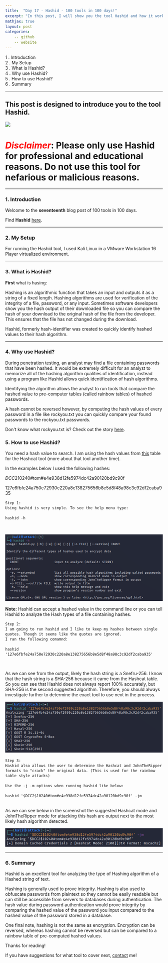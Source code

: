 ```yaml
---
title:  "Day 17 - Hashid - 100 tools in 100 days!"
excerpt: "In this post, I will show you the tool Hashid and how it works."
mathjax: true
layout: post
categories:
    -- github
    -- website
---
```


1 . Introduction
<br>
2 . My Setup
<br>
3 . What is Hashid?
<br>
4 . Why use Hashid?
<br>
5 . How to use Hashid?
<br>
6 . Summary

---

## This post is designed to introduce you to the tool Hashid.

![](https://www.kali.org/tools/hashid/images/hashid-logo.svg)

# <span style="color:red">***Disclaimer***</span>: **Please only use Hashid for professional and educational reasons. Do not use this tool for nefarious or malicious reasons.**

---

### 1. **Introduction**

Welcome to the **seventeenth** blog post of 100 tools in 100 days.<br> 


Find **Hashid** [here](https://www.kali.org/tools/hashid/).

---

### 2. **My Setup**

For running the Hashid tool, I used Kali Linux in a VMware Workstation 16 Player virtualized environment.


---

### 3. **What is Hashid?**

**First** what is hasing:

Hashing is an algorithmic function that takes an input and outputs it as a string of a fixed length. Hashing algorithms are used for verification of the integrity of a file, password, or any input. Sometimes software developers show you the hash output of their downloaded file so you can compare the hash of your download to the original hash of the file from the developer. This ensures that the file has not changed during the download. 

Hashid, formerly hash-identifier was created to quickly identify hashed values to their hash algorithm.

---

### 4. **Why use Hashid?**

During penetration testing, an analyst may find a file containing passwords that have been hashed. It would be extremely difficult for an analyst to memorize all of the hashing algorithm qualities of identification, instead using a program like Hashid allows quick identification of hash algorithms.

Identifying the algorithm allows the analyst to run tools that compare the hashed value to pre-computer tables (called rainbow tables)  of hashed passwords.

A hash cannot be reversed however, by computing the hash values of every password in a file like rockyou.txt you can quickly compare your found passwords to the rockyou.txt passwords.

Don't know what rockyou.txt is? Check out the story [here](https://www.kaggle.com/datasets/wjburns/common-password-list-rockyoutxt).


### 5. **How to use Hashid?**

You need a hash value to search. I am using the hash values from [this](https://hashcat.net/wiki/doku.php?id=example_hashes) table for the Hashcat tool (more about that tool another time).

In the examples below I used the following hashes:

$DCC2$10240#tom#e4e938d12fe5974dc42a90120bd9c90f

127e6fbfe24a750e72930c220a8e138275656b8e5d8f48a98c3c92df2caba935

    Step 1:
    Using hashid is very simple. To see the help menu type:

    hashid -h

<br>

![](https://raw.githubusercontent.com/matthewomccorkle/matthewomccorkle.github.io/master/_posts/assets/100%20tools/hashid/hashid3.PNG)

**Note:** Hashid can accept a hashed value in the command line or you can tell Hashid to analyze the Hash types of a file containing hashes.

    Step 2:
    I am going to run hashid and I like to keep my hashes between single 
    quotes. Though it seems like the quotes are ignored. 
    I ran the following comamnd:

    hashid '127e6fbfe24a750e72930c220a8e138275656b8e5d8f48a98c3c92df2caba935'

<br>

As we can see from the output, likely the hash string is a Snefru-256. I know that the hash string is a SHA-256 because it came from the Hashcat table. So you can see that Hashid does not always report 100% accurately, but SHA-256 is the second suggested algorithm. Therefore, you should always investigate further to determine the exact tool to use next in the process. 

![](https://raw.githubusercontent.com/matthewomccorkle/matthewomccorkle.github.io/master/_posts/assets/100%20tools/hashid/hashid4.PNG)

    Step 3:
    Hashid also allows the user to determine the Hashcat and JohnTheRipper 
    formats to "crack" the original data. (This is used for the rainbow 
    table style attacks)

    Use the -j -m options when running hashid like below:

    hashid '$DCC2$10240#tom#e4e938d12fe5974dc42a90120bd9c90f' -jm

<br>
As we can see below in the screenshot the suggested Hashcat mode and JohnTheRipper mode for attacking this hash are output next to the most likely hash algorithm detected.

![](https://raw.githubusercontent.com/matthewomccorkle/matthewomccorkle.github.io/master/_posts/assets/100%20tools/hashid/hashid1.PNG)    


---

### 6. **Summary**

Hashid is an excellent tool for analyzing the type of Hashing algorithm of a Hashed string of text.

Hashing is generally used to prove integrity. Hashing is also used to obfuscate passwords from plaintext so they cannot be easily readable but can still be accessible from servers to databases during authentication. The hash value during password authentication would prove integrity by comparing the hashed value of the password you input compared to the hashed value of the password stored in a database.

One final note, hashing is not the same as encryption. Encryption can be reversed, whereas hashing cannot be reversed but can be compared to a rainbow table of pre-computed hashed values. 


Thanks for reading!<br>

If you have suggestions for what tool to cover next, [contact](mailto:matthew.o.mccorkle@gmail.com) me!
